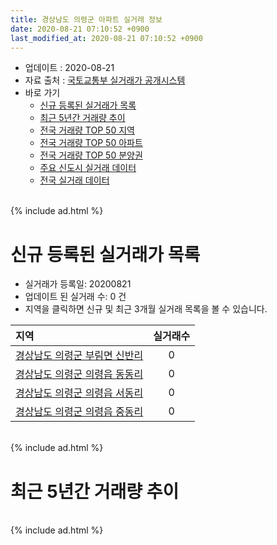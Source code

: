 ```yaml
---
title: 경상남도 의령군 아파트 실거래 정보
date: 2020-08-21 07:10:52 +0900
last_modified_at: 2020-08-21 07:10:52 +0900
---
```


* 업데이트 : 2020-08-21
* 자료 출처 : [국토교통부 실거래가 공개시스템](http://rt.molit.go.kr)
* 바로 가기
    * [신규 등록된 실거래가 목록](#신규-등록된-실거래가-목록)
    * [최근 5년간 거래량 추이](#최근-5년간-거래량-추이)
    * [전국 거래량 TOP 50 지역](https://inasie.github.io/apt-trade-info/최근-3개월-전국에서-가장-거래가-많이-발생한-지역)
    * [전국 거래량 TOP 50 아파트](https://inasie.github.io/apt-trade-info/최근-3개월-전국에서-가장-거래가-많이-발생한-아파트)
    * [전국 거래량 TOP 50 분양권](https://inasie.github.io/apt-trade-info/최근-3개월-전국에서-가장-거래가-많이-발생한-분양권)
    * [주요 신도시 실거래 데이터](https://inasie.github.io/apt-trade-info/주요-신도시)
    * [전국 실거래 데이터](https://inasie.github.io/apt-trade-info/전국)

<br>
{% include ad.html %}
<br>

# 신규 등록된 실거래가 목록
* 실거래가 등록일: 20200821
* 업데이트 된 실거래 수: 0 건
* 지역을 클릭하면 신규 및 최근 3개월 실거래 목록을 볼 수 있습니다.


|지역|실거래수|
|:---|:---:|
|[경상남도 의령군 부림면 신반리](https://inasie.github.io/apt-trade-info/경상남도-의령군-부림면-신반리)|0|
|[경상남도 의령군 의령읍 동동리](https://inasie.github.io/apt-trade-info/경상남도-의령군-의령읍-동동리)|0|
|[경상남도 의령군 의령읍 서동리](https://inasie.github.io/apt-trade-info/경상남도-의령군-의령읍-서동리)|0|
|[경상남도 의령군 의령읍 중동리](https://inasie.github.io/apt-trade-info/경상남도-의령군-의령읍-중동리)|0|


<br>
{% include ad.html %}
<br>

# 최근 5년간 거래량 추이


<div style="width:100%;">
    <canvas id="deal_progress" height="200"></canvas>
</div>

<script>
new Chart(document.getElementById("deal_progress"), {
    type: 'line',
    data: {
        labels: ['201508','201509','201510','201511','201512','201601','201602','201603','201604','201605','201606','201607','201608','201609','201610','201611','201612','201701','201702','201703','201704','201705','201706','201707','201708','201709','201710','201711','201712','201801','201802','201803','201804','201805','201806','201807','201808','201809','201810','201811','201812','201901','201902','201903','201904','201905','201906','201907','201908','201909','201910','201911','201912','202001','202002','202003','202004','202005','202006','202007','202008'],
        datasets: [{
            label: '매매',
            pointRadius: 1,
            data: [3, 2, 1, 3, 4, 2, 3, 5, 1, 1, 4, 1, 4, 2, 6, 2, 1, 1, 2, 3, 3, 0, 2, 4, 3, 1, 4, 3, 1, 3, 1, 5, 6, 1, 2, 5, 9, 5, 4, 2, 4, 6, 3, 21, 3, 5, 2, 6, 9, 2, 3, 4, 5, 5, 18, 5, 7, 1, 4, 2, 3],
            borderColor: "rgba(255, 201, 14, 1)",
            backgroundColor: "rgba(255, 201, 14, 0.5)",
            fill: false,
            lineTension: 0
        },{
            label: '전월세',
            pointRadius: 1,
            data: [0, 0, 0, 1, 0, 1, 2, 1, 2, 2, 3, 3, 2, 0, 2, 10, 1, 6, 1, 1, 2, 2, 0, 1, 0, 0, 0, 0, 0, 1, 0, 1, 1, 1, 6, 7, 10, 5, 11, 9, 5, 3, 4, 2, 7, 3, 4, 3, 1, 6, 3, 6, 2, 2, 7, 3, 3, 2, 6, 1, 2],
            borderColor: "rgba(0, 141, 185, 1)",
            backgroundColor: "rgba(0, 141, 185, 0.5)",
            fill: false,
            lineTension: 0
        }
        ]
    },
    options: {
        responsive: true,
        title: {
            display: false
        },
        tooltips: {
            mode: 'index',
            intersect: false
        },
        hover: {
            mode: 'nearest',
            intersect: true
        },
        scales: {
            xAxes: [{
                display: true,
                scaleLabel: {
                    display: true,
                    labelString: '년/월'
                }
            }],
            yAxes: [{
                display: true,
                ticks: {
                    suggestedMin: 0,
                },
                scaleLabel: {
                    display: true,
                    labelString: '실거래 수'
                }
            }]
        }
    }
});

</script>


<br>
{% include ad.html %}
<br>

